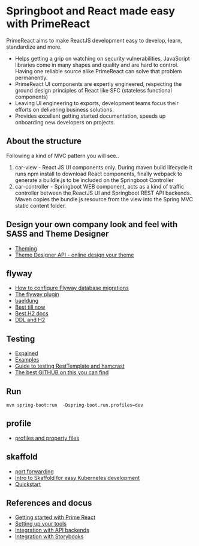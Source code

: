 # Springboot and React made easy with PrimeReact

PrimeReact aims to make ReactJS development easy to develop, learn, standardize and more. 

* Helps getting a grip on watching on security vulnerabilities, JavaScript libraries come in many shapes and quality and are hard to control. Having one reliable source alike PrimeReact can solve that problem permanently.
* PrimeReact UI components are expertly engineered, respecting the ground design principles of React like SFC (stateless functional components)
* Leaving UI engineering to exports, development teams focus their efforts on delivering business solutions.
* Provides excellent getting started documentation, speeds up onboarding new developers on projects.

## About the structure 

Following a kind of MVC pattern you will see..

1. car-view - React JS UI components only. During maven build lifecycle it runs npm install to download React components, finally webpack to generate a buildle.js to be included on the Springboot Controller
2. car-controller - Springboot WEB component, acts as a kind of traffic controller between the ReactJS UI and Springboot REST API backends. Maven copies the bundle.js resource from the view into the Spring MVC static content folder.

## Design your own company look and feel with SASS and Theme Designer

* [Theming](https://www.primefaces.org/primereact/#/theming)
* [Theme Designer API - online design your theme](https://www.primefaces.org/designer/primereact)

## flyway

* [How to configure Flyway database migrations](https://dev.to/gabriela/spring-boot-rest-api-and-flyway-migrations-a3a)
* [The flyway plugin](https://flywaydb.org/documentation/maven/)
* [baeldung](https://www.baeldung.com/database-migrations-with-flyway)
* [Best till now](https://www.callicoder.com/spring-boot-flyway-database-migration-example/)
* [Best H2 docs](https://www.devglan.com/spring-boot/spring-boot-h2-database-example)
* [DDL and H2](https://howtodoinjava.com/spring-boot2/h2-database-example/)

## Testing

* [Expained](https://www.baeldung.com/spring-boot-testing)
* [Examples](https://github.com/eugenp/tutorials/tree/master/spring-boot)
* [Guide to testing RestTemplate and hamcrast](https://www.baeldung.com/rest-template)
* [The best GITHUB on this you can find](https://github.com/eugenp/tutorials/tree/master/spring-resttemplate)

## Run

```
mvn spring-boot:run  -Dspring-boot.run.profiles=dev
```

## profile

* [profiles and property files](https://mkyong.com/spring-boot/spring-boot-profile-based-properties-and-yaml-example/)

## skaffold

* [port forwarding](https://skaffold.dev/docs/pipeline-stages/port-forwarding/)
* [Intro to Skaffold for easy Kubernetes development](https://medium.com/flant-com/skaffold-kubernetes-development-tool-2897d6903e02)
* [Quickstart](https://skaffold.dev/docs/quickstart/)


## References and docus

* [Getting started with Prime React](https://create-react-app.dev/docs/getting-started)
* [Setting up your tools](https://create-react-app.dev/docs/setting-up-your-editor)
* [Integration with API backends](https://create-react-app.dev/docs/proxying-api-requests-in-development)
* [Integration with Storybooks](https://create-react-app.dev/docs/developing-components-in-isolation)


